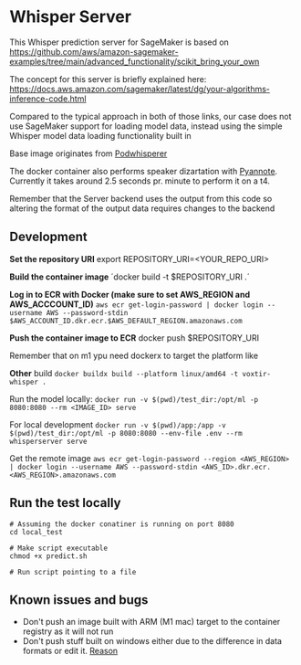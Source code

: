 # Whisper Server

This Whisper prediction server for SageMaker is based on 
https://github.com/aws/amazon-sagemaker-examples/tree/main/advanced_functionality/scikit_bring_your_own

The concept for this server is briefly explained here: https://docs.aws.amazon.com/sagemaker/latest/dg/your-algorithms-inference-code.html

Compared to the typical approach in both of those links, our case does not use SageMaker support for loading model data, instead using the simple Whisper model data loading functionality built in

Base image originates from [Podwhisperer](https://github.com/fourTheorem/podwhisperer)

The docker container also performs speaker dizartation with [Pyannote](https://huggingface.co/pyannote/speaker-diarization). Currently it takes around 2.5 seconds pr. minute to perform it on a t4.

Remember that the Server backend uses the output from this code so altering the format of the output data requires changes to the backend

## Development

**Set the repository URI**
export REPOSITORY_URI=<YOUR_REPO_URI>

**Build the container image**
´docker build -t $REPOSITORY_URI .´

**Log in to ECR with Docker (make sure to set AWS_REGION and AWS_ACCCOUNT_ID)**
`aws ecr get-login-password | docker login --username AWS --password-stdin $AWS_ACCOUNT_ID.dkr.ecr.$AWS_DEFAULT_REGION.amazonaws.com`

**Push the container image to ECR**
docker push $REPOSITORY_URI

Remember that on m1 ypu need dockerx to target the platform like

**Other**
build
`docker buildx build --platform linux/amd64 -t voxtir-whisper .`

Run the model locally:
`docker run -v $(pwd)/test_dir:/opt/ml -p 8080:8080 --rm <IMAGE_ID> serve`

For local development
`docker run -v $(pwd)/app:/app -v $(pwd)/test_dir:/opt/ml -p 8080:8080 --env-file .env --rm whisperserver serve`

Get the remote image
`aws ecr get-login-password --region <AWS_REGION> | docker login --username AWS --password-stdin <AWS_ID>.dkr.ecr.<AWS_REGION>.amazonaws.com`


## Run the test locally
```
# Assuming the docker conatiner is running on port 8080
cd local_test

# Make script executable
chmod +x predict.sh

# Run script pointing to a file

```

## Known issues and bugs
* Don't push an image built with ARM (M1 mac) target to the container registry as it will not run
* Don't push stuff built on windows either due to the difference in data formats or edit it. [Reason](https://askubuntu.com/questions/896860/usr-bin-env-python3-r-no-such-file-or-directory)

